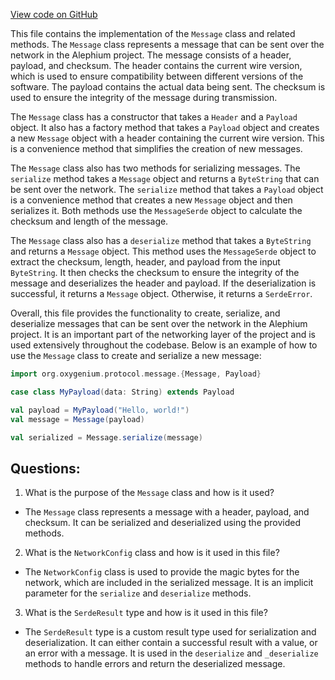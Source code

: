 [View code on GitHub](https://github.com/oxygenium/oxygenium/protocol/src/main/scala/org/oxygenium/protocol/message/Message.scala)

This file contains the implementation of the `Message` class and related methods. The `Message` class represents a message that can be sent over the network in the Alephium project. The message consists of a header, payload, and checksum. The header contains the current wire version, which is used to ensure compatibility between different versions of the software. The payload contains the actual data being sent. The checksum is used to ensure the integrity of the message during transmission.

The `Message` class has a constructor that takes a `Header` and a `Payload` object. It also has a factory method that takes a `Payload` object and creates a new `Message` object with a header containing the current wire version. This is a convenience method that simplifies the creation of new messages.

The `Message` class also has two methods for serializing messages. The `serialize` method takes a `Message` object and returns a `ByteString` that can be sent over the network. The `serialize` method that takes a `Payload` object is a convenience method that creates a new `Message` object and then serializes it. Both methods use the `MessageSerde` object to calculate the checksum and length of the message.

The `Message` class also has a `deserialize` method that takes a `ByteString` and returns a `Message` object. This method uses the `MessageSerde` object to extract the checksum, length, header, and payload from the input `ByteString`. It then checks the checksum to ensure the integrity of the message and deserializes the header and payload. If the deserialization is successful, it returns a `Message` object. Otherwise, it returns a `SerdeError`.

Overall, this file provides the functionality to create, serialize, and deserialize messages that can be sent over the network in the Alephium project. It is an important part of the networking layer of the project and is used extensively throughout the codebase. Below is an example of how to use the `Message` class to create and serialize a new message:

```scala
import org.oxygenium.protocol.message.{Message, Payload}

case class MyPayload(data: String) extends Payload

val payload = MyPayload("Hello, world!")
val message = Message(payload)

val serialized = Message.serialize(message)
```
## Questions: 
 1. What is the purpose of the `Message` class and how is it used?
- The `Message` class represents a message with a header, payload, and checksum. It can be serialized and deserialized using the provided methods.

2. What is the `NetworkConfig` class and how is it used in this file?
- The `NetworkConfig` class is used to provide the magic bytes for the network, which are included in the serialized message. It is an implicit parameter for the `serialize` and `deserialize` methods.

3. What is the `SerdeResult` type and how is it used in this file?
- The `SerdeResult` type is a custom result type used for serialization and deserialization. It can either contain a successful result with a value, or an error with a message. It is used in the `deserialize` and `_deserialize` methods to handle errors and return the deserialized message.